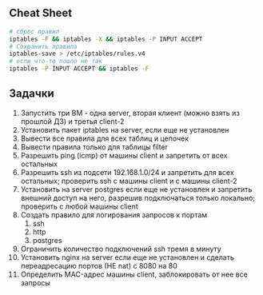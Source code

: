 ## Cheat Sheet
```bash
# сброс правил
iptables -F && iptables -X && iptables -P INPUT ACCEPT
# Сохранить правила
iptables-save > /etc/iptables/rules.v4
# если что-то пошло не так
iptables -P INPUT ACCEPT && iptables -F
```
## Задачки
1) Запустить три ВМ - одна server, вторая клиент (можно взять из прошлой ДЗ) и третья client-2
2) Установить пакет iptables на server, если еще не установлен
3) Вывести все правила для всех таблиц и цепочек
4) Вывести правила только для таблицы filter
5) Разрешить ping (icmp) от машины client и запретить от всех остальных
6) Разрешить ssh из подсети 192.168.1.0/24 и запретить для всех остальных; проверить ssh с машины client и с машины client-2
7) Установить на server postgres если еще не установлен и запретить внешний доступ на него, разрешив подключаться только локально; проверить с любой машины client
8) Создать правило для логирования запросов к портам
	1) ssh
	2) http
	3) postgres
9) Ограничить количество подключений ssh тремя в минуту
10) Установить nginx на server если еще не установлен и сделать переадресацию портов (НЕ nat) с 8080 на 80
11) Определить MAC-адрес машины client, заблокировать от нее все запросы

